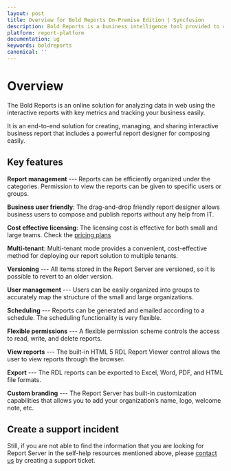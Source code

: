 ```yaml
---
layout: post
title: Overview for Bold Reports On-Premise Edition | Syncfusion
description: Bold Reports is a business intelligence tool provided to create, manage, and share the interactive business reports.
platform: report-platform
documentation: ug
keywords: boldreports
canonical: ''
---
```


# Overview

The Bold Reports is an online solution for analyzing data in web using the interactive reports with key metrics and tracking your business easily.

It is an end-to-end solution for creating, managing, and sharing interactive business report that includes a powerful report designer for composing easily.

## Key features

**Report management** --- Reports  can be efficiently organized under the categories. Permission to view the reports can be given to specific users or groups.

**Business user friendly**: The drag-and-drop friendly report designer allows business users to compose and publish reports without any help from IT.

**Cost effective licensing**: The licensing cost is effective for both small and large teams. Check the [pricing plans](https://www.boldreports.com/enterprise-reporting/pricing/)

**Multi-tenant**: Multi-tenant mode provides a convenient, cost-effective method for deploying our report solution to multiple tenants.

**Versioning** --- All items stored in the Report Server are versioned, so it is possible to revert to an older version.

**User management** --- Users can be easily organized into groups to accurately map the structure of the small and large organizations.

**Scheduling** --- Reports can be generated and emailed according to a schedule. The scheduling functionality is very flexible.

**Flexible permissions** --- A flexible permission scheme controls the access to read, write, and delete reports.

**View reports** --- The built-in HTML 5 RDL Report Viewer control allows the user to view reports through the browser.

**Export** --- The RDL reports can be exported to Excel, Word, PDF, and HTML file formats.

**Custom branding** --- The Report Server has built-in customization capabilities that allows you to add your organization’s name, logo, welcome note, etc.

## Create a support incident

Still, if you are not able to find the information that you are looking for Report Server in the self-help resources mentioned above, please [contact us](https://www.boldreports.com/contact) by creating a support ticket.

